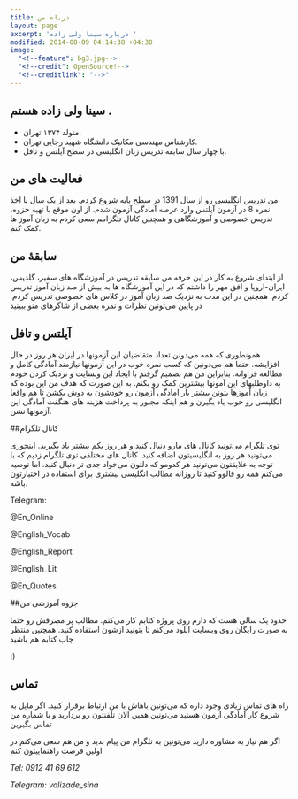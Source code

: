 ```yaml
---
title: درباه من
layout: page
excerpt: 'درباره سینا ولی زاده '
modified: 2014-08-09 04:14:38 +04:30
image:
  "<!--feature": bg3.jpg-->
  "<!--credit": OpenSource!-->
  "<!--creditlink": "-->"
---
```


## سینا ولی زاده هستم  .

* متولد ۱۳۷۴ تهران.
* کارشناس مهندسی مکانیک دانشگاه شهید رجایی تهران.
* با چهار سال سابقه تدریس زبان انگلیسی در سطح آیلتس و تافل.

## فعالیت های من

من تدریس انگلیسی رو از سال 1391 در سطح پایه شروع کردم. بعد از یک سال با اخذ نمره 8 در آزمون آیلتس وارد عرصه آمادگی آزمون شدم. از اون موقع با تهیه جزوه، تدریس خصوصی و آموزشگاهی و همچنین کانال تلگرامم سعی کردم به زبان آموز ها کمک کنم.

## سابقۀ من

از ابتدای شروع به کار در این حرفه من سابقه تدریس در آموزشگاه های سفیر، گلدیس، ایران-اروپا و افق مهر را  داشتم که در این آموزشگاه ها به  بیش از صد زبان آموز تدریس کردم. همچنین در این مدت به نزدیک صد زبان آموز در کلاس های خصوصی تدریس کردم. در پایین می‌تونین نظرات و نمره بعضی از شاگرهای منو ببینید

## آیلتس و تافل

همونطوری که همه می‌دونن تعداد متقاضیان این آزمونها در ایران هر روز در حال افزایشه. حتما هم می‌دونین که کسب نمره خوب در این آزمونها نیازمند آمادگی کامل و مطالعه فراوانه. بنابراین من هم تصمیم گرفتم با ایجاد این وبسایت و نزدیک کردن خودم به داوطلبهای این آمونها بیشترین کمک رو بکنم. به این صورت که هدف من این بوده که زبان آموزها بتونن بیشتر بار امادگی آزمون رو خودشون به دوش بکشن تا هم واقعا انگلیسی رو خوب یاد بگیرن و هم اینکه مجبور به پرداخت هزینه های هنگفت آمادگی این آزمونها نشن.

##کانال تلگرام

توی تلگرام می‌تونید کانال های مارو دنبال کنید و هر روز یکم بیشتر یاد بگیرید. اینجوری می‌تونید هر روز به انگلیسیتون اضافه کنید. کانال های مختلفی توی تلگرام زدیم که با توجه به علایقتون می‌تونید هر کدومو که دلتون می‌خواد جدی تر دنبال کنید. اما توصیه می‌کنم همه رو فالوو کنید تا روزانه مطالب انگلیسی بیشتری برای استفاده در اختیارتون باشه.

Telegram:

@En_Online

@English_Vocab

@English_Report

@English_Lit

@En_Quotes

##جزوه آموزشی من

حدود یک سالی هست که دارم روی پروژه کتابم کار می‌کنم. مطالب پر مصرفش رو حتما به صورت رایگان روی وبسایت آپلود می‌کنم تا بتونید ازشون استفاده کنید. همچنین منتظر چاپ کتابم هم باشید

;) 

## تماس

راه های تماس زیادی وجود داره که می‌تونین باهاش با من ارتباط برقرار کنید. اگر مایل به شروع کار آمادگی آزمون هستید می‌تونین همین الان تلفنتون رو بردارید و با شماره من تماس بگیرین

اگر هم نیاز به مشاوره دارید می‌تونین به تلگرام من پیام بدید و من هم سعی می‌کنم در اولین فرصت راهنماییتون کنم

_Tel: 0912 41 69 612_

_Telegram: valizade_sina_